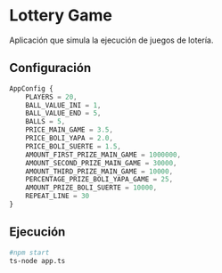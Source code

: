 # Lottery Game

Aplicación que simula la ejecución de juegos de lotería.

## Configuración

```ts
AppConfig {
    PLAYERS = 20,
    BALL_VALUE_INI = 1,
    BALL_VALUE_END = 5,
    BALLS = 5,
    PRICE_MAIN_GAME = 3.5,
    PRICE_BOLI_YAPA = 2.0,
    PRICE_BOLI_SUERTE = 1.5,
    AMOUNT_FIRST_PRIZE_MAIN_GAME = 1000000,
    AMOUNT_SECOND_PRIZE_MAIN_GAME = 30000,
    AMOUNT_THIRD_PRIZE_MAIN_GAME = 10000,
    PERCENTAGE_PRIZE_BOLI_YAPA_GAME = 25,
    AMOUNT_PRIZE_BOLI_SUERTE = 10000,
    REPEAT_LINE = 30
}
```

## Ejecución

```bash
#npm start
ts-node app.ts
```